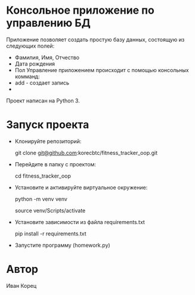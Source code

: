 
# Консольное приложение по управлению БД

Приложение позволяет создать простую базу данных, состоящую из следующих полей:
- Фамилия, Имя, Отчество
- Дата рождения
- Пол
Управление приложением происходит с помощью консольных комманд:
 - add - создает запись
 - 

Проект написан на Python 3.

# Запуск проекта

 - Клонируйте репозиторий:

   git clone git@github.com:korecbtc/fitness_tracker_oop.git

 - Перейдите в папку с проектом:

   cd fitness_tracker_oop

 - Установите и активируйте виртуальное окружение:

   python -m venv venv

   source venv/Scripts/activate

 - Установите зависимости из файла requirements.txt

   pip install -r requirements.txt

 - Запустите программу (homework.py)

# Автор

Иван Корец

